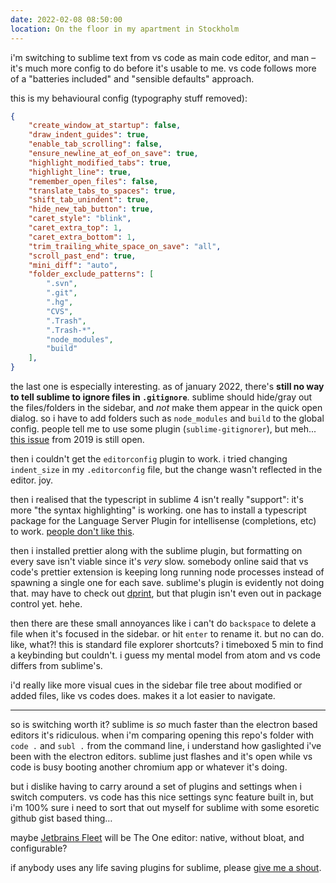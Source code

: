 ```yaml
---
date: 2022-02-08 08:50:00
location: On the floor in my apartment in Stockholm
---
```


i'm switching to sublime text from vs code as main code editor, and man – it's much more config to do before it's usable to me. vs code follows more of a "batteries included" and "sensible defaults" approach.

this is my behavioural config (typography stuff removed):

```json
{
    "create_window_at_startup": false,
    "draw_indent_guides": true,
    "enable_tab_scrolling": false,
    "ensure_newline_at_eof_on_save": true,
    "highlight_modified_tabs": true,
    "highlight_line": true,
    "remember_open_files": false,
    "translate_tabs_to_spaces": true,
    "shift_tab_unindent": true,
    "hide_new_tab_button": true,
    "caret_style": "blink",
    "caret_extra_top": 1,
    "caret_extra_bottom": 1,
    "trim_trailing_white_space_on_save": "all",
    "scroll_past_end": true,
    "mini_diff": "auto",
    "folder_exclude_patterns": [
        ".svn",
        ".git",
        ".hg",
        "CVS",
        ".Trash",
        ".Trash-*",
        "node_modules",
        "build"
    ],
}
```
the last one is especially interesting. as of january 2022, there's **still no way to tell sublime to ignore files in `.gitignore`**. sublime should hide/gray out the files/folders in the sidebar, and *not* make them appear in the quick open dialog. so i have to add folders such as `node_modules` and `build` to the global config. people tell me to use some plugin (`sublime-gitignorer`), but meh... [this issue](https://github.com/sublimehq/sublime_text/issues/2787) from 2019 is still open.

then i couldn't get the `editorconfig` plugin to work. i tried changing `indent_size` in my `.editorconfig` file, but the change wasn't reflected in the editor. joy.

then i realised that the typescript in sublime 4 isn't really "support": it's more "the syntax highlighting" is working. one has to install a typescript package for the Language Server Plugin for intellisense (completions, etc) to work. [people don't like this](https://forum.sublimetext.com/t/typescript-is-not-there-yet-to-be-called-supported/58768).

then i installed prettier along with the sublime plugin, but formatting on every save isn't viable since it's *very* slow. somebody online said that vs code's prettier extension is keeping long running node processes instead of spawning a single one for each save. sublime's plugin is evidently not doing that. may have to check out [dprint](https://github.com/dprint/dprint-sublime), but that plugin isn't even out in package control yet. hehe.

then there are these small annoyances like i can't do `backspace` to delete a file when it's focused in the sidebar. or hit `enter` to rename it. but no can do. like, what?! this is standard file explorer shortcuts? i timeboxed 5 min to find a keybinding but couldn't. i guess my mental model from atom and vs code differs from sublime's.

i'd really like more visual cues in the sidebar file tree about modified or added files, like vs codes does. makes it a lot easier to navigate.

***

so is switching worth it? sublime is *so* much faster than the electron based editors it's ridiculous. when i'm comparing opening this repo's folder with `code .` and `subl .` from the command line, i understand how gaslighted i've been with the electron editors. sublime just flashes and it's open while vs code is busy booting another chromium app or whatever it's doing.

but i dislike having to carry around a set of plugins and settings when i switch computers. vs code has this nice settings sync feature built in, but i'm 100% sure i need to sort that out myself for sublime with some esoretic github gist based thing…

maybe [Jetbrains Fleet](https://www.jetbrains.com/fleet/) will be The One editor: native, without bloat, and configurable?

if anybody uses any life saving plugins for sublime, please [give me a shout](/contact).
